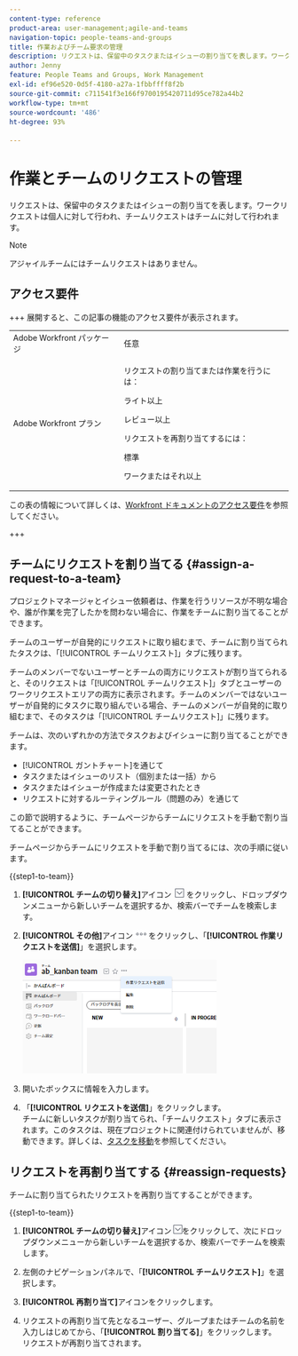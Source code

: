 ```yaml
---
content-type: reference
product-area: user-management;agile-and-teams
navigation-topic: people-teams-and-groups
title: 作業およびチーム要求の管理
description: リクエストは、保留中のタスクまたはイシューの割り当てを表します。ワークリクエストは個人に対して行われ、チームリクエストはチームに対して行われます。
author: Jenny
feature: People Teams and Groups, Work Management
exl-id: ef96e520-0d5f-4180-a27a-1fbbffff8f2b
source-git-commit: c711541f3e166f9700195420711d95ce782a44b2
workflow-type: tm+mt
source-wordcount: '486'
ht-degree: 93%

---
```


# 作業とチームのリクエストの管理

リクエストは、保留中のタスクまたはイシューの割り当てを表します。ワークリクエストは個人に対して行われ、チームリクエストはチームに対して行われます。

>[!NOTE]
>
>アジャイルチームにはチームリクエストはありません。

## アクセス要件

+++ 展開すると、この記事の機能のアクセス要件が表示されます。

<table style="table-layout:auto"> 
 <col> 
 <col> 
 <tbody> 
  <tr data-mc-conditions=""> 
   <td role="rowheader">Adobe Workfront パッケージ</td> 
   <td>任意</td> 
  </tr> 
  <tr> 
   <td role="rowheader">Adobe Workfront プラン</td> 
   <td>
   <p>リクエストの割り当てまたは作業を行うには：
   <p>ライト以上</p>
  <p>レビュー以上</p>
   <p>リクエストを再割り当てするには：
   <p>標準</p>
   <p>ワークまたはそれ以上</p></td>
  </tr> 
 </tbody> 
</table>

この表の情報について詳しくは、[Workfront ドキュメントのアクセス要件](/help/quicksilver/administration-and-setup/add-users/access-levels-and-object-permissions/access-level-requirements-in-documentation.md)を参照してください。

+++

## チームにリクエストを割り当てる {#assign-a-request-to-a-team}

プロジェクトマネージャとイシュー依頼者は、作業を行うリソースが不明な場合や、誰が作業を完了したかを問わない場合に、作業をチームに割り当てることができます。

チームのユーザーが自発的にリクエストに取り組むまで、チームに割り当てられたタスクは、「[!UICONTROL チームリクエスト]」タブに残ります。

チームのメンバーでないユーザーとチームの両方にリクエストが割り当てられると、そのリクエストは「[!UICONTROL チームリクエスト]」タブとユーザーのワークリクエストエリアの両方に表示されます。チームのメンバーではないユーザーが自発的にタスクに取り組んでいる場合、チームのメンバーが自発的に取り組むまで、そのタスクは「[!UICONTROL チームリクエスト]」に残ります。

チームは、次のいずれかの方法でタスクおよびイシューに割り当てることができます。

* [!UICONTROL ガントチャート]を通じて
* タスクまたはイシューのリスト（個別または一括）から
* タスクまたはイシューが作成または変更されたとき
* リクエストに対するルーティングルール（問題のみ）を通じて

この節で説明するように、チームページからチームにリクエストを手動で割り当てることができます。

チームページからチームにリクエストを手動で割り当てるには、次の手順に従います。

{{step1-to-team}}

1. **[!UICONTROL チームの切り替え]**&#x200B;アイコン ![チームを切り替えアイコン](assets/switch-team-icon.png) をクリックし、ドロップダウンメニューから新しいチームを選択するか、検索バーでチームを検索します。

1. **[!UICONTROL その他]**&#x200B;アイコン![](assets/more-icon.png)をクリックし、「**[!UICONTROL 作業リクエストを送信]**」を選択します。

   ![](assets/edit-team-settings-350x205.png)

1. 開いたボックスに情報を入力します。
1. 「**[!UICONTROL リクエストを送信]**」をクリックします。\
   チームに新しいタスクが割り当てられ、「チームリクエスト」タブに表示されます。このタスクは、現在プロジェクトに関連付けられていませんが、移動できます。詳しくは、[タスクを移動](../../manage-work/tasks/manage-tasks/move-tasks.md)を参照してください。

## リクエストを再割り当てする {#reassign-requests}

チームに割り当てられたリクエストを再割り当てすることができます。

{{step1-to-team}}

1. **[!UICONTROL チームの切り替え]**&#x200B;アイコン![チームを切り替えアイコン](assets/switch-team-icon.png)をクリックして、次にドロップダウンメニューから新しいチームを選択するか、検索バーでチームを検索します。
1. 左側のナビゲーションパネルで、「**[!UICONTROL チームリクエスト]**」を選択します。
1. **[!UICONTROL 再割り当て]**&#x200B;アイコンをクリックします。

1. リクエストの再割り当て先となるユーザー、グループまたはチームの名前を入力しはじめてから、「**[!UICONTROL 割り当てる]**」をクリックします。\
   リクエストが再割り当てされます。

